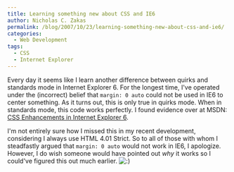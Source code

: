 ```yaml
---
title: Learning something new about CSS and IE6
author: Nicholas C. Zakas
permalink: /blog/2007/10/23/learning-something-new-about-css-and-ie6/
categories:
  - Web Development
tags:
  - CSS
  - Internet Explorer
---
```

Every day it seems like I learn another difference between quirks and standards mode in Internet Explorer 6. For the longest time, I've operated under the (incorrect) belief that `margin: 0 auto` could not be used in IE6 to center something. As it turns out, this is only true in quirks mode. When in standards mode, this code works perfectly. I found evidence over at MSDN: <a title="CSS Enhancements in Internet Explorer 6" rel="external" href="http://msdn2.microsoft.com/en-us/library/bb250395.aspx">CSS Enhancements in Internet Explorer 6</a>.

I'm not entirely sure how I missed this in my recent development, considering I always use HTML 4.01 Strict. So to all of those with whom I steadfastly argued that `margin: 0 auto` would not work in IE6, I apologize. However, I do wish someone would have pointed out *why* it works so I could've figured this out much earlier. <img src="{{site.url}}/blog/wp-includes/images/smilies/icon_smile.gif" alt=":)" class="wp-smiley" />
